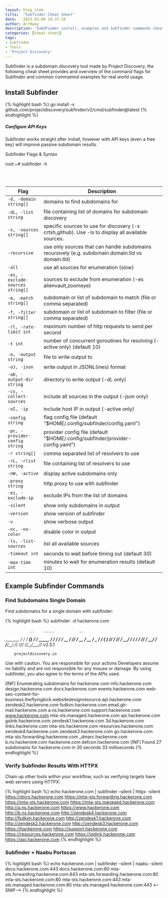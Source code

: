 ```yaml
---
layout: blog_item
title:  "Subfinder Cheat Sheet"
date:   2023-03-09 14:37:10
author: Arr0way
description: 'Subdfinder install, examples and Subfinder commands cheatsheet'
categories: [cheat-sheet]
tags:
- Subfinder
- Tools
- 'Project Discovery'
---
```


Subfinder is a subdomain discovery tool made by Project Discovery, the following cheat sheet provides and overview of the command flags for Subfinder and common commamnd examples for real world usage. 

## Install Subfinder 

{% highlight bash %}
go install -v github.com/projectdiscovery/subfinder/v2/cmd/subfinder@latest
{% endhighlight %}

<div class="note tip">
  <h5>Configure API Keys</h5>
  <p>Subfinder works straight after install, however with API keys (even a free key) will improve passive subdomain results.</p>
</div>

<section class="shellbox">
    <div class="unit golden-large code">
      <p class="title">Subfinder Flags & Syntax</p>
      <div class="shell">
        <p class="line">
          <span class="prompt">root</span><span>:</span><span class="path">~</span><span>#</span>
          <span class="command">subfinder -h</span>
        </p>
          <span class="output"><br></span>
          <span class="output"><br></span>
      </div>
    </div>
</section>


<div class="mobile-side-scroller">
  <table>
	<thread>  
    <tr>
      <th>Flag</th>
      <th>Description</th>
    </tr>
	  </thread>
	  <tbody>
    <tr>
      <td><code>-d, -domain string[]</code></td>
      <td>domains to find subdomains for</td>
    </tr>
    <tr>
      <td><code>-dL, -list string</code></td>
      <td>file containing list of domains for subdomain discovery</td>
    </tr>
    <tr>
      <td><code>-s, -sources string[]</code></td>
      <td>specific sources to use for discovery (-s crtsh,github). Use -ls to display all available sources.</td>
    </tr>
    <tr>
      <td><code>-recursive</code></td>
      <td>use only sources that can handle subdomains recursively (e.g. subdomain.domain.tld vs domain.tld)</td>
    </tr>
    <tr>
      <td><code>-all</code></td>
      <td>use all sources for enumeration (slow)</td>
    </tr>
    <tr>
      <td><code>-es, -exclude-sources string[]</code></td>
      <td>sources to exclude from enumeration (-es alienvault,zoomeye)</td>
    </tr>
    <tr>
      <td><code>-m, -match string[]</code></td>
      <td>subdomain or list of subdomain to match (file or comma separated)</td>
    </tr>
    <tr>
      <td><code>-f, -filter string[]</code></td>
      <td>subdomain or list of subdomain to filter (file or comma separated)</td>
    </tr>
    <tr>
      <td><code>-rl, -rate-limit int</code></td>
      <td>maximum number of http requests to send per second</td>
    </tr>
    <tr>
      <td><code>-t int</code></td>
      <td>number of concurrent goroutines for resolving (-active only) (default 10)</td>
    </tr>
    <tr>
      <td><code>-o, -output string</code></td>
      <td>file to write output to</td>
    </tr>
    <tr>
      <td><code>-oJ, -json</code></td>
      <td>write output in JSONL(ines) format</td>
    </tr>
    <tr>
      <td><code>-oD, -output-dir string</code></td>
      <td>directory to write output (-dL only)</td>
    </tr>
    <tr>
      <td><code>-cs, -collect-sources</code></td>
      <td>include all sources in the output (-json only)</td>
    </tr>
    <tr>
      <td><code>-oI, -ip</code></td>
      <td>include host IP in output (-active only)</td>
    </tr>
    <tr>
      <td><code>-config string</code></td>
      <td>flag config file (default "$HOME/.config/subfinder/config.yaml")</td>
    </tr>
    <tr>
      <td><code>-pc, -provider-config string</code></td>
      <td>provider config file (default "$HOME/.config/subfinder/provider-config.yaml")</td>
    </tr>
    <tr>
      <td><code>-r string[]</code></td>
      <td>comma separated list of resolvers to use</td>
    </tr>
    <tr>
      <td><code>-rL, -rlist string</code></td>
      <td>file containing list of resolvers to use</td>
    </tr>
    <tr>
      <td><code>-nW, -active</code></td>
      <td>display active subdomains only</td>
    </tr>
    <tr>
      <td><code>-proxy string</code></td>
      <td>http proxy to use with subfinder</td>
    </tr>
    <tr>
      <td><code>-ei, -exclude-ip</code></td>
      <td>exclude IPs from the list of domains</td>
    </tr>
    <tr>
      <td><code>-silent</code></td>
      <td>show only subdomains in output</td>
    </tr>
    <tr>
      <td><code>-version</code></td>
      <td>show version of subfinder</td>
    </tr>
    <tr>
      <td><code>-v</code></td>
      <td>show verbose output</td>
    </tr>
    <tr>
      <td><code>-nc, -no-color</code></td>
      <td>disable color in output</td>
    </tr>
    <tr>
      <td><code>-ls, -list-sources</code></td>
      <td>list all available sources</td>
    </tr>
    <tr>
      <td><code>-timeout int</code></td>
      <td>seconds to wait before timing out (default 30)</td>
    </tr>
    <tr>
      <td><code>-max-time int</code></td>
      <td>minutes to wait for enumeration results (default 10)</td>
    </tr>
	</tbody>	  
  </table>
</div>


## Example Subfinder Commands 

### Find Subdomains Single Domain 

Find subdomains for a single domain with subfinder:

{% highlight bash %}
subfinder -d hackerone.com

               __    _____           __
   _______  __/ /_  / __(_)___  ____/ /__  _____
  / ___/ / / / __ \/ /_/ / __ \/ __  / _ \/ ___/
 (__  ) /_/ / /_/ / __/ / / / / /_/ /  __/ /
/____/\__,_/_.___/_/ /_/_/ /_/\__,_/\___/_/ v2.5.1

		projectdiscovery.io

Use with caution. You are responsible for your actions
Developers assume no liability and are not responsible for any misuse or damage.
By using subfinder, you also agree to the terms of the APIs used.

[INF] Enumerating subdomains for hackerone.com
info.hackerone.com
design.hackerone.com
docs.hackerone.com
events.hackerone.com
web-seo-content-for-business.theflyingkick.websitedesignresource.api.hackerone.com
zendesk2.hackerone.com
fsdkim.hackerone.com
email.gh-mail.hackerone.com
a.ns.hackerone.com
support.hackerone.com
www.hackerone.com
mta-sts.managed.hackerone.com
api.hackerone.com
gslink.hackerone.com
zendesk1.hackerone.com
3d.hackerone.com
links.hackerone.com
mta-sts.hackerone.com
resources.hackerone.com
zendesk4.hackerone.com
zendesk3.hackerone.com
go.hackerone.com
mta-sts.forwarding.hackerone.com
_dmarc.hackerone.com
b.ns.hackerone.com
hackerone.com
defcon.hackerone.com
[INF] Found 27 subdomains for hackerone.com in 30 seconds 33 milliseconds
{% endhighlight %}


### Verify Subfinder Results With HTTPX 

Chain up other tools within your workflow, such as verifying targets have web servers using HTTPX:  

{% highlight bash %}
echo hackerone.com | subfinder -silent | httpx -silent
https://docs.hackerone.com
https://mta-sts.forwarding.hackerone.com
https://mta-sts.hackerone.com
https://mta-sts.managed.hackerone.com
http://a.ns.hackerone.com
https://www.hackerone.com
http://b.ns.hackerone.com
http://zendesk4.hackerone.com
http://fsdkim.hackerone.com
http://zendesk1.hackerone.com
http://zendesk2.hackerone.com
http://zendesk3.hackerone.com
https://hackerone.com
https://support.hackerone.com
https://resources.hackerone.com
https://gslink.hackerone.com
https://api.hackerone.com
{% endhighlight %}

### Subfinder + Naabu Portscan 

{% highlight bash %}
echo hackerone.com | subfinder -silent | naabu -silent
docs.hackerone.com:443
docs.hackerone.com:80
mta-sts.forwarding.hackerone.com:443
mta-sts.forwarding.hackerone.com:80
mta-sts.hackerone.com:80
mta-sts.hackerone.com:443
mta-sts.managed.hackerone.com:80
mta-sts.managed.hackerone.com:443
<--SNIP-->
{% endhighlight %}
